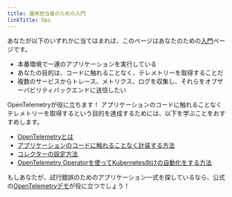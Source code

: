 ```yaml
---
title: 運用担当者のための入門
linkTitle: Ops
---
```


あなたが以下のいずれかに当てはまれば、このページはあなたのための[入門](..)ページです。

- 本番環境で一連のアプリケーションを実行している
- あなたの目的は、コードに触れることなく、テレメトリーを取得することだ
- 複数のサービスからトレース、メトリクス、ログを収集し、それらをオブザーバビリティバックエンドに送信したい

OpenTelemetryが役に立ちます！
アプリケーションのコードに触れることなくテレメトリーを取得するという目的を達成するためには、以下を学ぶことをおすすめします。

- [OpenTelemetryとは](/docs/what-is-opentelemetry/)
- [アプリケーションのコードに触れることなく計装する方法](/docs/concepts/instrumentation/zero-code/)
- [コレクターの設定方法](/docs/collector/)
- [OpenTelemetry Operatorを使ってKubernetes向けの自動化をする方法](/docs/kubernetes/operator/)

もしあなたが、試行錯誤のためのアプリケーション一式を探しているなら、公式の[OpenTelemetryデモ](/ecosystem/demo/)が役に立つでしょう！
